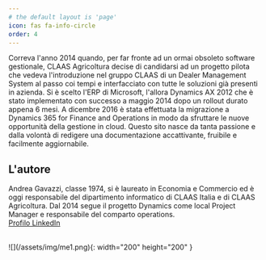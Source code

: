 ```yaml
---
# the default layout is 'page'
icon: fas fa-info-circle
order: 4
---
```


Correva l'anno 2014 quando, per far fronte ad un ormai obsoleto software gestionale, CLAAS Agricoltura decise di candidarsi ad un progetto pilota che vedeva l'introduzione nel gruppo CLAAS di un Dealer Management System al passo coi tempi e interfacciato con tutte le soluzioni già presenti in azienda.
Si è scelto l'ERP di Microsoft, l'allora Dynamics AX 2012 che è stato implementato con successo a maggio 2014 dopo un rollout durato appena 6 mesi. A dicembre 2016 è stata effettuata la migrazione a Dynamics 365 for Finance and Operations in modo da sfruttare le nuove opportunità della gestione in cloud.
Questo sito nasce da tanta passione e dalla volontà di redigere una documentazione accattivante, fruibile e facilmente aggiornabile.

## L'autore ##

Andrea Gavazzi, classe 1974, si è laureato in Economia e Commercio ed è oggi responsabile del dipartimento informatico di CLAAS Italia e di CLAAS Agricoltura. Dal 2014 segue il progetto Dynamics come local Project Manager e responsabile del comparto operations.  
[Profilo LinkedIn](https://www.linkedin.com/in/andreagavazzi/)

<br>
![](/assets/img/me1.png){: width="200" height="200" }

